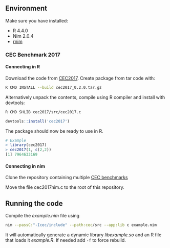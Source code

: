 ## Environment
Make sure you have installed:
- R 4.4.0
- Nim 2.0.4
- [rnim](https://github.com/SciNim/rnim.git)

### CEC Benchmark 2017
#### Connecting in R
Download the code from [CEC2017](https://staff.elka.pw.edu.pl/~djagodzi/cec2017/cec2017_0.2.0.tar.gz).
Create package from tar code with:
```bash
R CMD INSTALL --build cec2017_0.2.0.tar.gz
```
Alternatively unpack the contents, compile using R compiler and install with devtools:
```bash
R CMD SHLIB cec2017/src/cec2017.c
```
```R
devtools::install('cec2017')
```
The package should now be ready to use in R.
```R
# Example
> library(cec2017)
> cec2017(1, c(2,2))
[1] 7964633169
```
#### Connecting in nim
Clone the repository containing multiple [CEC benchmarks](https://github.com/ewarchul/cec)

Move the file cec2017nim.c to the root of this repository.
## Running the code
Compile the *example.nim* file using 
```bash
nim --passC:"-Icec/include" --path:cec/src --app:lib c example.nim
```
It will automatically generate a dynamic library *libexample.so* and an R file that loads it *example.R*.
If needed add `-f` to force rebuild.